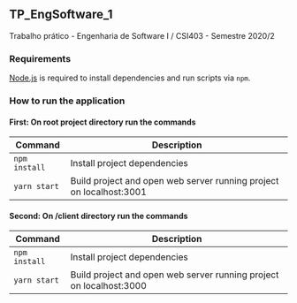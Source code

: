 ## TP_EngSoftware_1
Trabalho prático - Engenharia de Software I / CSI403 - Semestre 2020/2


### Requirements

[Node.js](https://nodejs.org) is required to install dependencies and run scripts via `npm`.

### How to run the application

#### First: On root project directory run the commands
| Command | Description |
|---------|-------------|
| `npm install` | Install project dependencies |
| `yarn start` | Build project and open web server running project on localhost:3001 |


#### Second: On /client directory run the commands
| Command | Description |
|---------|-------------|
| `npm install` | Install project dependencies |
| `yarn start` | Build project and open web server running project on localhost:3000 |

